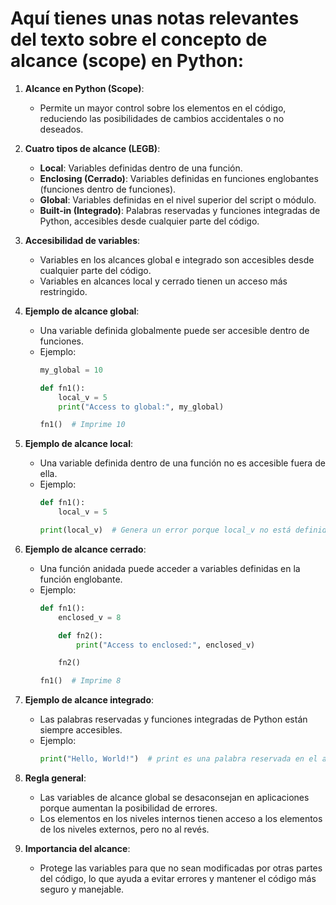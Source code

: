 # Aquí tienes unas notas relevantes del texto sobre el concepto de alcance (scope) en Python:

1. **Alcance en Python (Scope)**:
   - Permite un mayor control sobre los elementos en el código, reduciendo las posibilidades de cambios accidentales o no deseados.

2. **Cuatro tipos de alcance (LEGB)**:
   - **Local**: Variables definidas dentro de una función.
   - **Enclosing (Cerrado)**: Variables definidas en funciones englobantes (funciones dentro de funciones).
   - **Global**: Variables definidas en el nivel superior del script o módulo.
   - **Built-in (Integrado)**: Palabras reservadas y funciones integradas de Python, accesibles desde cualquier parte del código.

3. **Accesibilidad de variables**:
   - Variables en los alcances global e integrado son accesibles desde cualquier parte del código.
   - Variables en alcances local y cerrado tienen un acceso más restringido.

4. **Ejemplo de alcance global**:
   - Una variable definida globalmente puede ser accesible dentro de funciones.
   - Ejemplo:
     ```python
     my_global = 10

     def fn1():
         local_v = 5
         print("Access to global:", my_global)

     fn1()  # Imprime 10
     ```

5. **Ejemplo de alcance local**:
   - Una variable definida dentro de una función no es accesible fuera de ella.
   - Ejemplo:
     ```python
     def fn1():
         local_v = 5

     print(local_v)  # Genera un error porque local_v no está definido fuera de fn1
     ```

6. **Ejemplo de alcance cerrado**:
   - Una función anidada puede acceder a variables definidas en la función englobante.
   - Ejemplo:
     ```python
     def fn1():
         enclosed_v = 8

         def fn2():
             print("Access to enclosed:", enclosed_v)

         fn2()

     fn1()  # Imprime 8
     ```

7. **Ejemplo de alcance integrado**:
   - Las palabras reservadas y funciones integradas de Python están siempre accesibles.
   - Ejemplo:
     ```python
     print("Hello, World!")  # print es una palabra reservada en el alcance integrado
     ```

8. **Regla general**:
   - Las variables de alcance global se desaconsejan en aplicaciones porque aumentan la posibilidad de errores.
   - Los elementos en los niveles internos tienen acceso a los elementos de los niveles externos, pero no al revés.

9. **Importancia del alcance**:
   - Protege las variables para que no sean modificadas por otras partes del código, lo que ayuda a evitar errores y mantener el código más seguro y manejable.